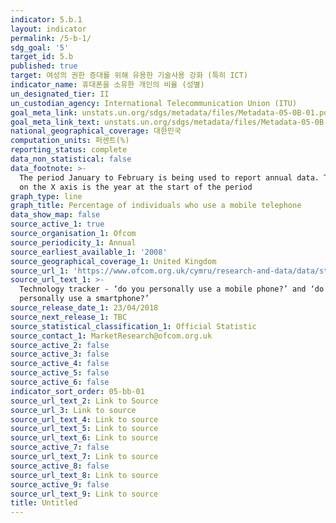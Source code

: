 ```yaml
---
indicator: 5.b.1
layout: indicator
permalink: /5-b-1/
sdg_goal: '5'
target_id: 5.b
published: true
target: 여성의 권한 증대를 위해 유용한 기술사용 강화 (특히 ICT)
indicator_name: 휴대폰을 소유한 개인의 비율 (성별)
un_designated_tier: II
un_custodian_agency: International Telecommunication Union (ITU)
goal_meta_link: unstats.un.org/sdgs/metadata/files/Metadata-05-0B-01.pdf
goal_meta_link_text: unstats.un.org/sdgs/metadata/files/Metadata-05-0B-01.pdf
national_geographical_coverage: 대한민국
computation_units: 퍼센트(%)
reporting_status: complete
data_non_statistical: false
data_footnote: >-
  The period January to February is being used to report annual data. The date
  on the X axis is the year at the start of the period
graph_type: line
graph_title: Percentage of individuals who use a mobile telephone
data_show_map: false
source_active_1: true
source_organisation_1: Ofcom
source_periodicity_1: Annual
source_earliest_available_1: '2008'
source_geographical_coverage_1: United Kingdom
source_url_1: 'https://www.ofcom.org.uk/cymru/research-and-data/data/statistics/stats19'
source_url_text_1: >-
  Technology tracker - ‘do you personally use a mobile phone?’ and ‘do you
  personally use a smartphone?’
source_release_date_1: 23/04/2018
source_next_release_1: TBC
source_statistical_classification_1: Official Statistic
source_contact_1: MarketResearch@ofcom.org.uk
source_active_2: false
source_active_3: false
source_active_4: false
source_active_5: false
source_active_6: false
indicator_sort_order: 05-bb-01
source_url_text_2: Link to Source
source_url_3: Link to source
source_url_text_4: Link to source
source_url_text_5: Link to source
source_url_text_6: Link to source
source_active_7: false
source_url_text_7: Link to source
source_active_8: false
source_url_text_8: Link to source
source_active_9: false
source_url_text_9: Link to source
title: Untitled
---
```


